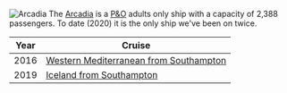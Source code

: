 ![Arcadia](../../Diary/2019/Iceland/norway/arcadia.jpg)
The [Arcadia](https://www.pocruises.com/cruise-ships/arcadia) is a [P&O](P&O)
adults only ship with a capacity of 2,388 passengers. To date (2020) it is the
only ship we've been on twice.

|Year|Cruise|
|-|-|
|2016|[Western Mediterranean from Southampton](2016/Arcadia/3)|
|2019|[Iceland from Southampton](2019/Iceland/arcadia)|
